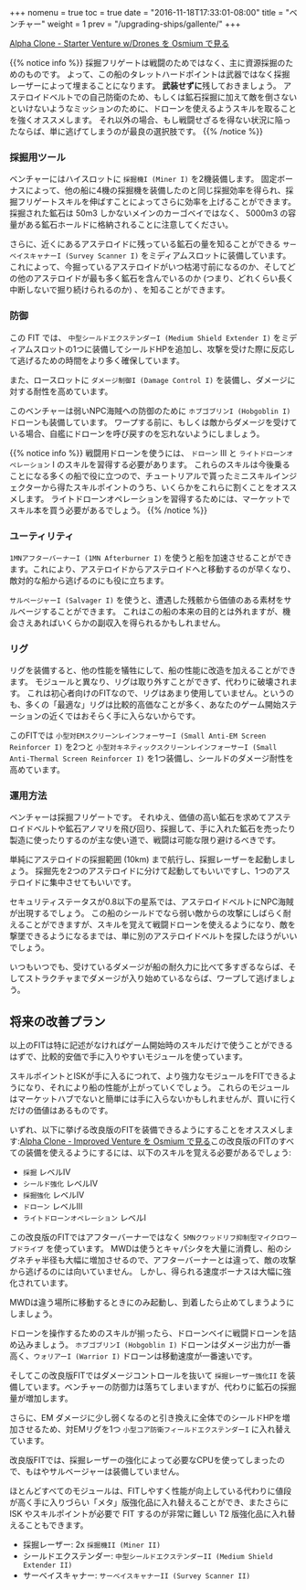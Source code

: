 +++
nomenu = true
toc = true
date = "2016-11-18T17:33:01-08:00"
title = "ベンチャー"
weight = 1
prev = "/upgrading-ships/gallente/"
+++

<object type="image/svg+xml" data="https://o.smium.org/api/convert/119454/svg/119454-alpha-clone---starter-venture-wdrones.svg?privatetoken=8529239342533574656"><a href="https://o.smium.org/loadout/private/119454/8529239342533574656">Alpha Clone - Starter Venture w/Drones を Osmium で見る</a></object>

{{% notice info %}}
採掘フリゲートは戦闘のためではなく、主に資源採掘のためのものです。 よって、この船のタレットハードポイントは武器ではなく採掘レーザーによって埋まることになります。
**武装せずに**残しておきましょう。 アステロイドベルトでの自己防衛のため、もしくは鉱石採掘に加えて敵を倒さないといけないようなミッションのために、ドローンを使えるようスキルを取ることを強くオススメします。 それ以外の場合、もし戦闘せざるを得ない状況に陥ったならば、単に逃げてしまうのが最良の選択肢です。
{{% /notice %}}

### 採掘用ツール

ベンチャーにはハイスロットに `採掘機I (Miner I)` を2機装備します。 固定ボーナスによって、他の船に4機の採掘機を装備したのと同じ採掘効率を得られ、採掘フリゲートスキルを伸ばすことによってさらに効率を上げることができます。 採掘された鉱石は 50m3 しかないメインのカーゴベイではなく、 5000m3 の容量がある鉱石ホールドに格納されることに注意してください。

さらに、近くにあるアステロイドに残っている鉱石の量を知ることができる `サーベイスキャナーI (Survey Scanner I)` をミディアムスロットに装備しています。これによって、今掘っているアステロイドがいつ枯渇寸前になるのか、そしてどの他のアステロイドが最も多く鉱石を含んでいるのか (つまり、どれくらい長く中断しないで掘り続けられるのか) 、を知ることができます。

### 防御

この FIT では、 `中型シールドエクステンダーI (Medium Shield Extender I)` をミディアムスロットの1つに装備してシールドHPを追加し、攻撃を受けた際に反応して逃げるための時間をより多く確保しています。

また、ロースロットに `ダメージ制御I (Damage Control I)` を装備し、ダメージに対する耐性を高めています。

このベンチャーは弱いNPC海賊への防御のために `ホブゴブリンI (Hobgoblin I)` ドローンも装備しています。
ワープする前に、もしくは敵からダメージを受けている場合、自艦にドローンを呼び戻すのを忘れないようにしましょう。

{{% notice info %}}
戦闘用ドローンを使うには、 `ドローン` III と `ライトドローンオペレーション` I のスキルを習得する必要があります。
これらのスキルは今後乗ることになる多くの船で役に立つので、チュートリアルで貰ったミニスキルインジェクターから得たスキルポイントのうち、いくらかをこれらに割くことをオススメします。 ライトドローンオペレーションを習得するためには、マーケットでスキル本を買う必要があるでしょう。
{{% /notice %}}

### ユーティリティ

`1MNアフターバーナーI (1MN Afterburner I)` を使うと船を加速させることができます。これにより、アステロイドからアステロイドへと移動するのが早くなり、敵対的な船から逃げるのにも役に立ちます。

`サルベージャーI (Salvager I)` を使うと、遭遇した残骸から価値のある素材をサルベージすることができます。 これはこの船の本来の目的とは外れますが、機会さえあればいくらかの副収入を得られるかもしれません。

### リグ

リグを装備すると、他の性能を犠牲にして、船の性能に改造を加えることができます。 モジュールと異なり、リグは取り外すことができず、代わりに破壊されます。 これは初心者向けのFITなので、リグはあまり使用していません。というのも、多くの「最適な」リグは比較的高価なことが多く、あなたのゲーム開始ステーションの近くではおそらく手に入らないからです。

このFITでは `小型対EMスクリーンレインフォーサーI (Small Anti-EM Screen Reinforcer I)` を2つと `小型対キネティックスクリーンレインフォーサーI (Small Anti-Thermal Screen Reinforcer I)`
を1つ装備し、シールドのダメージ耐性を高めています。

### 運用方法

ベンチャーは採掘フリゲートです。 それゆえ、価値の高い鉱石を求めてアステロイドベルトや鉱石アノマリを飛び回り、採掘して、手に入れた鉱石を売ったり製造に使ったりするのが主な使い道で、戦闘は可能な限り避けるべきです。

単純にアステロイドの採掘範囲 (10km) まで航行し、採掘レーザーを起動しましょう。
採掘先を2つのアステロイドに分けて起動してもいいですし、1つのアステロイドに集中させてもいいです。

セキュリティステータスが0.8以下の星系では、アステロイドベルトにNPC海賊が出現するでしょう。 この船のシールドでなら弱い敵からの攻撃にしばらく耐えることができますが、スキルを覚えて戦闘ドローンを使えるようになり、敵を撃墜できるようになるまでは、単に別のアステロイドベルトを探したほうがいいでしょう。

いつもいつでも、受けているダメージが船の耐久力に比べて多すぎるならば、そしてストラクチャまでダメージが入り始めているならば、ワープして逃げましょう。

## 将来の改善プラン

以上のFITは特に記述がなければゲーム開始時のスキルだけで使うことができるはずで、比較的安価で手に入りやすいモジュールを使っています。

スキルポイントとISKが手に入るにつれて、より強力なモジュールをFITできるようになり、それにより船の性能が上がっていくでしょう。 これらのモジュールはマーケットハブでないと簡単には手に入らないかもしれませんが、買いに行くだけの価値はあるものです。

いずれ、以下に挙げる改良版のFITを装備できるようにすることをオススメします:<object type="image/svg+xml" data="https://o.smium.org/api/convert/118496/svg/118496-alpha-clone---improved-venture.svg?privatetoken=1980229761703608320"><a href="https://o.smium.org/loadout/private/118496/1980229761703608320">Alpha Clone - Improved Venture を Osmium で見る</a></object>この改良版のFITのすべての装備を使えるようにするには、以下のスキルを覚える必要があるでしょう:

* `採掘` レベルIV
* `シールド強化` レベルIV
* `採掘強化` レベルIV
* `ドローン` レベルIII
* `ライトドローンオペレーション` レベルI

この改良版のFITではアフターバーナーではなく `5MNクワッドリフ抑制型マイクロワープドライブ` を使っています。 MWDは使うとキャパシタを大量に消費し、船のシグネチャ半径も大幅に増加させるので、アフターバーナーとは違って、敵の攻撃から逃げるのには向いていません。 しかし、得られる速度ボーナスは大幅に強化されています。

MWDは違う場所に移動するときにのみ起動し、到着したら止めてしまうようにしましょう。

ドローンを操作するためのスキルが揃ったら、ドローンベイに戦闘ドローンを詰め込みましょう。 `ホブゴブリンI (Hobgoblin I)` ドローンはダメージ出力が一番高く、`ウォリアーI (Warrior I)` ドローンは移動速度が一番速いです。

そしてこの改良版FITではダメージコントロールを抜いて `採掘レーザー強化II` を装備しています。ベンチャーの防御力は落ちてしまいますが、代わりに鉱石の採掘量が増加します。

さらに、EM ダメージに少し弱くなるのと引き換えに全体でのシールドHPを増加させるため、対EMリグを1つ `小型コア防衛フィールドエクステンダーI` に入れ替えています。

改良版FITでは、採掘レーザーの強化によって必要なCPUを使ってしまったので、もはやサルベージャーは装備していません。

ほとんどすべてのモジュールは、FITしやすく性能が向上している代わりに値段が高く手に入りづらい「メタ」版強化品に入れ替えることができ、またさらに ISK やスキルポイントが必要で FIT するのが非常に難しい T2 版強化品に入れ替えることもできます。

* 採掘レーザー: 2x `採掘機II (Miner II)`
* シールドエクステンダー: `中型シールドエクステンダーII (Medium Shield Extender II)`
* サーベイスキャナー: `サーベイスキャナーII (Survey Scanner II)`
